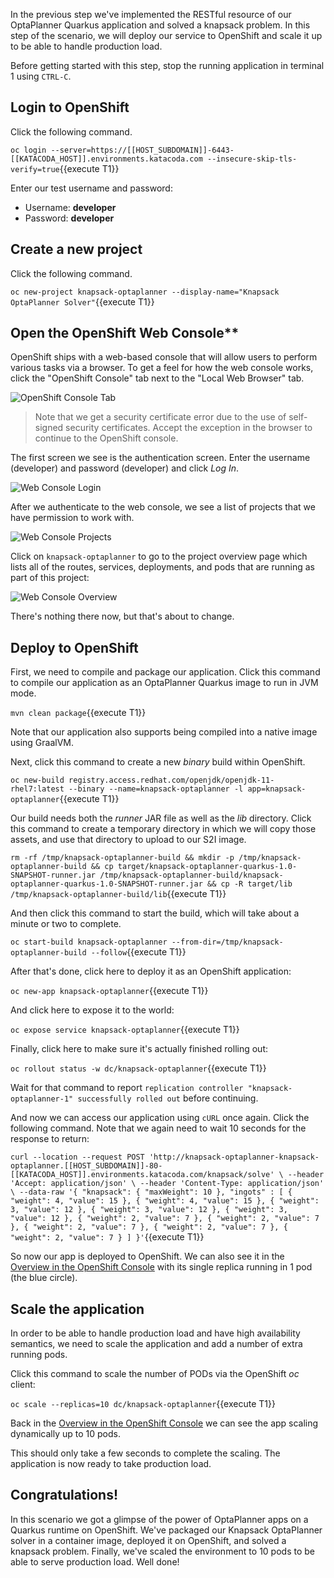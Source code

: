 In the previous step we've implemented the RESTful resource of our OptaPlanner Quarkus application and solved a knapsack problem. In this step of the scenario, we will deploy our service to OpenShift and scale it up to be able to handle production load.

Before getting started with this step, stop the running application in terminal 1 using `CTRL-C`.

## Login to OpenShift

Click the following command.

`oc login --server=https://[[HOST_SUBDOMAIN]]-6443-[[KATACODA_HOST]].environments.katacoda.com --insecure-skip-tls-verify=true`{{execute T1}}

Enter our test username and password:
* Username: **developer**
* Password: **developer**

## Create a new project

Click the following command.

`oc new-project knapsack-optaplanner --display-name="Knapsack OptaPlanner Solver"`{{execute T1}}

## Open the OpenShift Web Console**

OpenShift ships with a web-based console that will allow users to perform various tasks via a browser. To get a feel for how the web console works, click the "OpenShift Console" tab next to the "Local Web Browser" tab.

![OpenShift Console Tab](/openshift/assets/middleware/quarkus/openshift-console-tab.png)

> Note that we get a security certificate error due to the use of self-signed security certificates. Accept the exception in the browser to continue to the OpenShift console.

The first screen we see is the authentication screen. Enter the username (developer) and password (developer) and click _Log In_.

![Web Console Login](/openshift/assets/middleware/middleware-kogito/login.png)

After we authenticate to the web console, we see a list of projects that we have permission to work with.

![Web Console Projects](/openshift/assets/middleware/middleware-kogito/openshift-knapsack-optaplanner-project.png)

Click on `knapsack-optaplanner` to go to the project overview page which lists all of the routes, services, deployments, and pods that are running as part of this project:

![Web Console Overview](/openshift/assets/middleware/middleware-kogito/openshift-knapsack-optaplanner-overview.png)

There's nothing there now, but that's about to change.

## Deploy to OpenShift

First, we need to compile and package our application. Click this command to compile our application as an OptaPlanner Quarkus image to run in JVM mode.

`mvn clean package`{{execute T1}}

Note that our application also supports being compiled into a native image using GraalVM.

Next, click this command to create a new _binary_ build within OpenShift.

`oc new-build registry.access.redhat.com/openjdk/openjdk-11-rhel7:latest --binary --name=knapsack-optaplanner -l app=knapsack-optaplanner`{{execute T1}}

Our build needs both the _runner_ JAR file as well as the _lib_ directory. Click this command to create a temporary directory in which we will copy those assets, and use that directory to upload to our S2I image.

`rm -rf /tmp/knapsack-optaplanner-build && mkdir -p /tmp/knapsack-optaplanner-build && cp target/knapsack-optaplanner-quarkus-1.0-SNAPSHOT-runner.jar /tmp/knapsack-optaplanner-build/knapsack-optaplanner-quarkus-1.0-SNAPSHOT-runner.jar && cp -R target/lib /tmp/knapsack-optaplanner-build/lib`{{execute T1}}


And then click this command to start the build, which will take about a minute or two to complete.

`oc start-build knapsack-optaplanner --from-dir=/tmp/knapsack-optaplanner-build --follow`{{execute T1}}

After that's done, click here to deploy it as an OpenShift application:

`oc new-app knapsack-optaplanner`{{execute T1}}

And click here to expose it to the world:

`oc expose service knapsack-optaplanner`{{execute T1}}

Finally, click here to make sure it's actually finished rolling out:

`oc rollout status -w dc/knapsack-optaplanner`{{execute T1}}

Wait for that command to report `replication controller "knapsack-optaplanner-1" successfully rolled out` before continuing.

And now we can access our application using `cURL` once again. Click the following command. Note that we again need to wait 10 seconds for the response to return:

`curl --location --request POST 'http://knapsack-optaplanner-knapsack-optaplanner.[[HOST_SUBDOMAIN]]-80-[[KATACODA_HOST]].environments.katacoda.com/knapsack/solve' \
--header 'Accept: application/json' \
--header 'Content-Type: application/json' \
--data-raw '{
	"knapsack": {
		"maxWeight": 10
	},
	"ingots" : [
		{
			"weight": 4,
			"value": 15
		},
		{
			"weight": 4,
			"value": 15
		},
		{
			"weight": 3,
			"value": 12
		},
		{
			"weight": 3,
			"value": 12
		},
		{
			"weight": 3,
			"value": 12
		},
		{
			"weight": 2,
			"value": 7
		},
		{
			"weight": 2,
			"value": 7
		},
		{
			"weight": 2,
			"value": 7
		},
		{
			"weight": 2,
			"value": 7
		},
		{
			"weight": 2,
			"value": 7
		}
	]
}'`{{execute T1}}


So now our app is deployed to OpenShift. We can also see it in the [Overview in the OpenShift Console](https://console-openshift-console-[[HOST_SUBDOMAIN]]-443-[[KATACODA_HOST]].environments.katacoda.com/k8s/ns/knapsack-optaplanner/deploymentconfigs/knapsack-optaplanner) with its single replica running in 1 pod (the blue circle).

## Scale the application

In order to be able to handle production load and have high availability semantics, we need to scale the application and add a number of extra running pods.

Click this command to scale the number of PODs via the OpenShift _oc_ client:

`oc scale --replicas=10 dc/knapsack-optaplanner`{{execute T1}}

Back in the [Overview in the OpenShift Console](https://console-openshift-console-[[HOST_SUBDOMAIN]]-443-[[KATACODA_HOST]].environments.katacoda.com/k8s/ns/knapsack-optaplanner/deploymentconfigs/knapsack-optaplanner) we can see the app scaling dynamically up to 10 pods.

This should only take a few seconds to complete the scaling. The application is now ready to take production load.

## Congratulations!

In this scenario we got a glimpse of the power of OptaPlanner apps on a Quarkus runtime on OpenShift. We've packaged our Knapsack OptaPlanner solver in a container image, deployed it on OpenShift, and solved a knapsack problem. Finally, we've scaled the environment to 10 pods to be able to serve production load. Well done!
